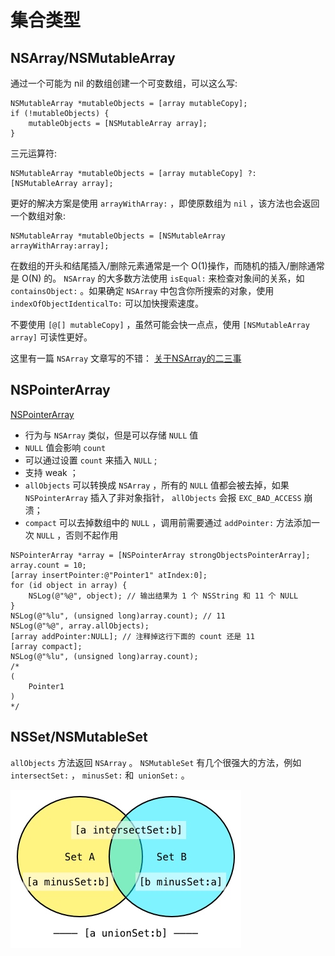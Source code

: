 # 集合类型
## NSArray/NSMutableArray

通过一个可能为 nil 的数组创建一个可变数组，可以这么写:
```objc
NSMutableArray *mutableObjects = [array mutableCopy];
if (!mutableObjects) {
    mutableObjects = [NSMutableArray array];
}
```
三元运算符:
```objc
NSMutableArray *mutableObjects = [array mutableCopy] ?: [NSMutableArray array];
```
更好的解决方案是使用 `arrayWithArray:` ，即使原数组为 `nil` ，该方法也会返回一个数组对象:
```objc
NSMutableArray *mutableObjects = [NSMutableArray arrayWithArray:array];
```

在数组的开头和结尾插入/删除元素通常是一个 O(1)操作，而随机的插入/删除通常是 O(N) 的。
`NSArray` 的大多数方法使用 `isEqual:` 来检查对象间的关系，如 `containsObject:` 。如果确定 `NSArray` 中包含你所搜索的对象，使用 `indexOfObjectIdenticalTo:` 可以加快搜索速度。

不要使用 `[@[] mutableCopy]` ，虽然可能会快一点点，使用 `[NSMutableArray array]` 可读性更好。

这里有一篇 `NSArray` 文章写的不错：
[关于NSArray的二三事](https://juejin.im/post/5b07837df265da0de1011652)

## NSPointerArray
[NSPointerArray](https://developer.apple.com/documentation/foundation/nspointerarray)

- 行为与 `NSArray` 类似，但是可以存储 `NULL` 值
- `NULL` 值会影响 `count` 
- 可以通过设置 `count` 来插入 `NULL` ;
- 支持 weak ；
- `allObjects` 可以转换成 `NSArray` ，所有的 `NULL` 值都会被去掉，如果 `NSPointerArray` 插入了非对象指针， `allObjects` 会报 `EXC_BAD_ACCESS` 崩溃；
- `compact` 可以去掉数组中的 `NULL` ，调用前需要通过 `addPointer:` 方法添加一次 `NULL` ，否则不起作用

```objc
NSPointerArray *array = [NSPointerArray strongObjectsPointerArray];
array.count = 10;
[array insertPointer:@"Pointer1" atIndex:0];
for (id object in array) {
    NSLog(@"%@", object); // 输出结果为 1 个 NSString 和 11 个 NULL
}
NSLog(@"%lu", (unsigned long)array.count); // 11
NSLog(@"%@", array.allObjects); 
[array addPointer:NULL]; // 注释掉这行下面的 count 还是 11
[array compact];
NSLog(@"%lu", (unsigned long)array.count);
/* 
(
    Pointer1
)
*/
```

## NSSet/NSMutableSet
`allObjects` 方法返回 `NSArray` 。
`NSMutableSet` 有几个很强大的方法，例如 `intersectSet:` ， `minusSet:` 和` unionSet:` 。

![](media/15904201728543.jpg)